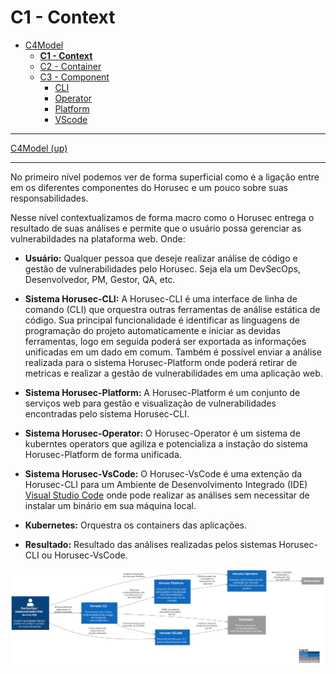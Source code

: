 # C1 - Context

* [C4Model](/docs/README.md)
  * [**C1 - Context**](/docs/C1%20-%20Context/README.md)
  * [C2 - Container](/docs/C2%20-%20Container/README.md)
  * [C3 - Component](/docs/C3%20-%20Component/README.md)
    * [CLI](/docs/C3%20-%20Component/CLI/README.md)
    * [Operator](/docs/C3%20-%20Component/Operator/README.md)
    * [Platform](/docs/C3%20-%20Component/Platform/README.md)
    * [VScode](/docs/C3%20-%20Component/VScode/README.md)

---

[C4Model (up)](/docs/README.md)

---

No primeiro nível podemos ver de forma superficial como é a ligação entre em os diferentes componentes do Horusec e um pouco sobre suas responsabilidades.

Nesse nível contextualizamos de forma macro como o Horusec entrega o resultado de suas análises e permite que o usuário possa gerenciar as vulnerabildades na plataforma web. Onde:
  - **Usuário:** Qualquer pessoa que deseje realizar análise de código e gestão de vulnerabilidades pelo Horusec. Seja ela um DevSecOps, Desenvolvedor, PM, Gestor, QA, etc.

  - **Sistema Horusec-CLI:** A Horusec-CLI é uma interface de linha de comando (CLI) que orquestra outras ferramentas de análise estática de código. Sua principal funcionalidade é identificar as linguagens de programação do projeto automaticamente e iniciar as devidas ferramentas, logo em seguida poderá ser exportada as informações unificadas em um dado em comum. Também é possível enviar a análise realizada para o sistema Horusec-Platform onde poderá retirar de metricas e realizar a gestão de vulnerabilidades em uma aplicação web.

  - **Sistema Horusec-Platform:** A Horusec-Platform é um conjunto de serviços web para gestão e visualização de vulnerabilidades encontradas pelo sistema Horusec-CLI.

  - **Sistema Horusec-Operator:** O Horusec-Operator é um sistema de kuberntes operators que agiliza e potencializa a instação do sistema Horusec-Platform de forma unificada.

  - **Sistema Horusec-VsCode:** O Horusec-VsCode é uma extenção da Horusec-CLI para um Ambiente de Desenvolvimento Integrado (IDE) [Visual Studio Code](https://code.visualstudio.com/) onde pode realizar as análises sem necessitar de instalar um binário em sua máquina local.

  - **Kubernetes:** Orquestra os containers das aplicações.

  - **Resultado:** Resultado das análises realizadas pelos sistemas Horusec-CLI ou Horusec-VsCode.



![diagram](c1.svg)